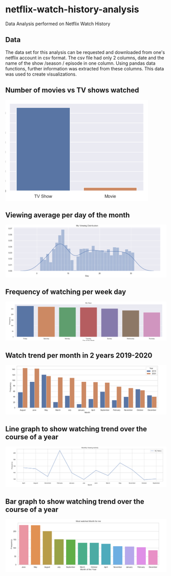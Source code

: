 # netflix-watch-history-analysis
Data Analysis performed on Netflix Watch History

## Data
The data set for this analysis can be requested and downloaded from one's netflix account in csv format.
The csv file had only 2 columns, date and the name of the show /season / episode in one column. Using pandas data functions, further information was extracted from these columns.
This data was used to create visualizations.

## Number of movies vs TV shows watched
![](https://github.com/samrafakhar/netflix-watch-history-analysis/blob/main/screenshots/1.PNG)

## Viewing average per day of the month
![](https://github.com/samrafakhar/netflix-watch-history-analysis/blob/main/screenshots/2.PNG)

## Frequency of watching per week day
![](https://github.com/samrafakhar/netflix-watch-history-analysis/blob/main/screenshots/3.PNG)

## Watch trend per month in 2 years 2019-2020
![](https://github.com/samrafakhar/netflix-watch-history-analysis/blob/main/screenshots/4.PNG)

## Line graph to show watching trend over the course of a year
![](https://github.com/samrafakhar/netflix-watch-history-analysis/blob/main/screenshots/6.PNG)

## Bar graph to show watching trend over the course of a year
![](https://github.com/samrafakhar/netflix-watch-history-analysis/blob/main/screenshots/7.PNG)

